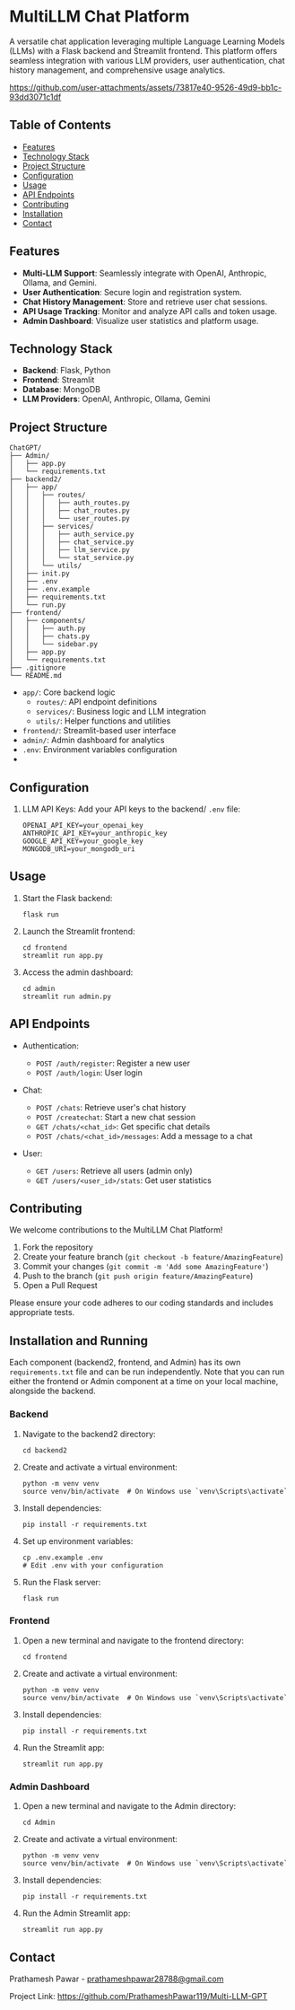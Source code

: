 # MultiLLM Chat Platform

A versatile chat application leveraging multiple Language Learning Models (LLMs) with a Flask backend and Streamlit frontend. This platform offers seamless integration with various LLM providers, user authentication, chat history management, and comprehensive usage analytics.

https://github.com/user-attachments/assets/73817e40-9526-49d9-bb1c-93dd3071c1df


## Table of Contents
- [Features](#features)
- [Technology Stack](#technology-stack)
- [Project Structure](#project-structure)
- [Configuration](#configuration)
- [Usage](#usage)
- [API Endpoints](#api-endpoints)
- [Contributing](#contributing)
- [Installation](#installation)
- [Contact](#contact)

## Features

- **Multi-LLM Support**: Seamlessly integrate with OpenAI, Anthropic, Ollama, and Gemini.
- **User Authentication**: Secure login and registration system.
- **Chat History Management**: Store and retrieve user chat sessions.
- **API Usage Tracking**: Monitor and analyze API calls and token usage.
- **Admin Dashboard**: Visualize user statistics and platform usage.

## Technology Stack

- **Backend**: Flask, Python
- **Frontend**: Streamlit
- **Database**: MongoDB
- **LLM Providers**: OpenAI, Anthropic, Ollama, Gemini

## Project Structure

```
ChatGPT/
├── Admin/
│   ├── app.py
│   └── requirements.txt
├── backend2/
│   ├── app/
│   │   ├── routes/
│   │   │   ├── auth_routes.py
│   │   │   ├── chat_routes.py
│   │   │   └── user_routes.py
│   │   ├── services/
│   │   │   ├── auth_service.py
│   │   │   ├── chat_service.py
│   │   │   ├── llm_service.py
│   │   │   └── stat_service.py
│   │   └── utils/
│   ├── init.py
│   ├── .env
│   ├── .env.example
│   ├── requirements.txt
│   └── run.py
├── frontend/
│   ├── components/
│   │   ├── auth.py
│   │   ├── chats.py
│   │   └── sidebar.py
│   ├── app.py
│   └── requirements.txt
├── .gitignore
└── README.md
```

- `app/`: Core backend logic
  - `routes/`: API endpoint definitions
  - `services/`: Business logic and LLM integration
  - `utils/`: Helper functions and utilities
- `frontend/`: Streamlit-based user interface
- `admin/`: Admin dashboard for analytics
- `.env`: Environment variables configuration
- 

## Configuration

1. LLM API Keys:
   Add your API keys to the backend/ `.env` file:
   ```
   OPENAI_API_KEY=your_openai_key
   ANTHROPIC_API_KEY=your_anthropic_key
   GOOGLE_API_KEY=your_google_key
   MONGODB_URI=your_mongodb_uri
   ```
   

## Usage

1. Start the Flask backend:
   ```
   flask run
   ```

2. Launch the Streamlit frontend:
   ```
   cd frontend
   streamlit run app.py
   ```

3. Access the admin dashboard:
   ```
   cd admin
   streamlit run admin.py
   ```

## API Endpoints

- Authentication:
  - `POST /auth/register`: Register a new user
  - `POST /auth/login`: User login

- Chat:
  - `POST /chats`: Retrieve user's chat history
  - `POST /createchat`: Start a new chat session
  - `GET /chats/<chat_id>`: Get specific chat details
  - `POST /chats/<chat_id>/messages`: Add a message to a chat

- User:
  - `GET /users`: Retrieve all users (admin only)
  - `GET /users/<user_id>/stats`: Get user statistics

## Contributing

We welcome contributions to the MultiLLM Chat Platform!

1. Fork the repository
2. Create your feature branch (`git checkout -b feature/AmazingFeature`)
3. Commit your changes (`git commit -m 'Add some AmazingFeature'`)
4. Push to the branch (`git push origin feature/AmazingFeature`)
5. Open a Pull Request

Please ensure your code adheres to our coding standards and includes appropriate tests.

## Installation and Running

Each component (backend2, frontend, and Admin) has its own `requirements.txt` file and can be run independently. Note that you can run either the frontend or Admin component at a time on your local machine, alongside the backend.

### Backend

1. Navigate to the backend2 directory:
   ```
   cd backend2
   ```

2. Create and activate a virtual environment:
   ```
   python -m venv venv
   source venv/bin/activate  # On Windows use `venv\Scripts\activate`
   ```

3. Install dependencies:
   ```
   pip install -r requirements.txt
   ```

4. Set up environment variables:
   ```
   cp .env.example .env
   # Edit .env with your configuration
   ```

5. Run the Flask server:
   ```
   flask run
   ```

### Frontend

1. Open a new terminal and navigate to the frontend directory:
   ```
   cd frontend
   ```

2. Create and activate a virtual environment:
   ```
   python -m venv venv
   source venv/bin/activate  # On Windows use `venv\Scripts\activate`
   ```

3. Install dependencies:
   ```
   pip install -r requirements.txt
   ```

4. Run the Streamlit app:
   ```
   streamlit run app.py
   ```

### Admin Dashboard

1. Open a new terminal and navigate to the Admin directory:
   ```
   cd Admin
   ```

2. Create and activate a virtual environment:
   ```
   python -m venv venv
   source venv/bin/activate  # On Windows use `venv\Scripts\activate`
   ```

3. Install dependencies:
   ```
   pip install -r requirements.txt
   ```

4. Run the Admin Streamlit app:
   ```
   streamlit run app.py
   ```

## Contact

Prathamesh Pawar - prathameshpawar28788@gmail.com

Project Link: https://github.com/PrathameshPawar119/Multi-LLM-GPT

